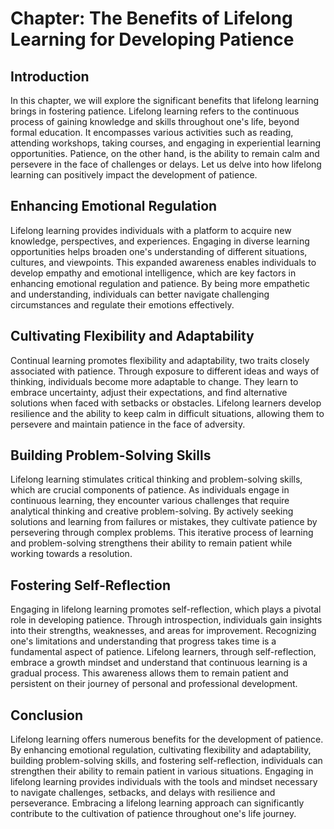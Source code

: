 Chapter: The Benefits of Lifelong Learning for Developing Patience
==================================================================

Introduction
------------

In this chapter, we will explore the significant benefits that lifelong learning brings in fostering patience. Lifelong learning refers to the continuous process of gaining knowledge and skills throughout one's life, beyond formal education. It encompasses various activities such as reading, attending workshops, taking courses, and engaging in experiential learning opportunities. Patience, on the other hand, is the ability to remain calm and persevere in the face of challenges or delays. Let us delve into how lifelong learning can positively impact the development of patience.

Enhancing Emotional Regulation
------------------------------

Lifelong learning provides individuals with a platform to acquire new knowledge, perspectives, and experiences. Engaging in diverse learning opportunities helps broaden one's understanding of different situations, cultures, and viewpoints. This expanded awareness enables individuals to develop empathy and emotional intelligence, which are key factors in enhancing emotional regulation and patience. By being more empathetic and understanding, individuals can better navigate challenging circumstances and regulate their emotions effectively.

Cultivating Flexibility and Adaptability
----------------------------------------

Continual learning promotes flexibility and adaptability, two traits closely associated with patience. Through exposure to different ideas and ways of thinking, individuals become more adaptable to change. They learn to embrace uncertainty, adjust their expectations, and find alternative solutions when faced with setbacks or obstacles. Lifelong learners develop resilience and the ability to keep calm in difficult situations, allowing them to persevere and maintain patience in the face of adversity.

Building Problem-Solving Skills
-------------------------------

Lifelong learning stimulates critical thinking and problem-solving skills, which are crucial components of patience. As individuals engage in continuous learning, they encounter various challenges that require analytical thinking and creative problem-solving. By actively seeking solutions and learning from failures or mistakes, they cultivate patience by persevering through complex problems. This iterative process of learning and problem-solving strengthens their ability to remain patient while working towards a resolution.

Fostering Self-Reflection
-------------------------

Engaging in lifelong learning promotes self-reflection, which plays a pivotal role in developing patience. Through introspection, individuals gain insights into their strengths, weaknesses, and areas for improvement. Recognizing one's limitations and understanding that progress takes time is a fundamental aspect of patience. Lifelong learners, through self-reflection, embrace a growth mindset and understand that continuous learning is a gradual process. This awareness allows them to remain patient and persistent on their journey of personal and professional development.

Conclusion
----------

Lifelong learning offers numerous benefits for the development of patience. By enhancing emotional regulation, cultivating flexibility and adaptability, building problem-solving skills, and fostering self-reflection, individuals can strengthen their ability to remain patient in various situations. Engaging in lifelong learning provides individuals with the tools and mindset necessary to navigate challenges, setbacks, and delays with resilience and perseverance. Embracing a lifelong learning approach can significantly contribute to the cultivation of patience throughout one's life journey.

